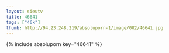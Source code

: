 ```yaml
--- 
layout: sieutv
title: 46641
tags: ["46k"]
thumb: http://94.23.248.219/absoluporn-1/image/002/46641.jpg
---
```

{% include absoluporn key="46641" %} 
